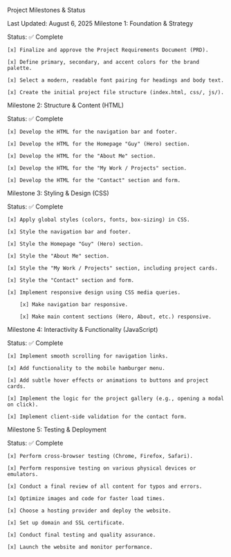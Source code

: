 Project Milestones & Status

Last Updated: August 6, 2025
Milestone 1: Foundation & Strategy

Status: ✅ Complete

    [x] Finalize and approve the Project Requirements Document (PRD).

    [x] Define primary, secondary, and accent colors for the brand palette.

    [x] Select a modern, readable font pairing for headings and body text.

    [x] Create the initial project file structure (index.html, css/, js/).

Milestone 2: Structure & Content (HTML)

Status: ✅ Complete

    [x] Develop the HTML for the navigation bar and footer.

    [x] Develop the HTML for the Homepage "Guy" (Hero) section.

    [x] Develop the HTML for the "About Me" section.

    [x] Develop the HTML for the "My Work / Projects" section.

    [x] Develop the HTML for the "Contact" section and form.

Milestone 3: Styling & Design (CSS)

Status: ✅ Complete

    [x] Apply global styles (colors, fonts, box-sizing) in CSS.

    [x] Style the navigation bar and footer.

    [x] Style the Homepage "Guy" (Hero) section.

    [x] Style the "About Me" section.

    [x] Style the "My Work / Projects" section, including project cards.

    [x] Style the "Contact" section and form.

    [x] Implement responsive design using CSS media queries.

        [x] Make navigation bar responsive.

        [x] Make main content sections (Hero, About, etc.) responsive.

Milestone 4: Interactivity & Functionality (JavaScript)

Status: ✅ Complete

    [x] Implement smooth scrolling for navigation links.

    [x] Add functionality to the mobile hamburger menu.

    [x] Add subtle hover effects or animations to buttons and project cards.

    [x] Implement the logic for the project gallery (e.g., opening a modal on click).

    [x] Implement client-side validation for the contact form.

Milestone 5: Testing & Deployment

Status: ✅ Complete

    [x] Perform cross-browser testing (Chrome, Firefox, Safari).

    [x] Perform responsive testing on various physical devices or emulators.

    [x] Conduct a final review of all content for typos and errors.

    [x] Optimize images and code for faster load times.

    [x] Choose a hosting provider and deploy the website.

    [x] Set up domain and SSL certificate.

    [x] Conduct final testing and quality assurance.

    [x] Launch the website and monitor performance.